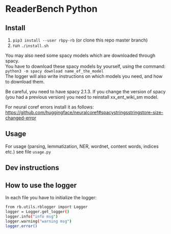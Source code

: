 # ReaderBench Python

## Install
1. `pip3 install --user rbpy-rb` (or clone this repo master branch)
2. run `./install.sh`

You may also need some spacy models which are downloaded through spacy.     
You have to download these spacy models by yourself, using the command:    
`python3 -m spacy download name_of_the_model`   
The logger will also write instructions on which models you need, and how to download them.  

Be careful, you need to have spacy 2.1.3. 
If you change the version of spacy (you had a previous version) you need to reinstall xx_ent_wiki_sm model.

For neural coref errors install it as follows: https://github.com/huggingface/neuralcoref#spacystringsstringstore-size-changed-error

## Usage
For usage (parsing, lemmatization, NER, wordnet, content words, indices etc.)  see file `usage.py`

## Dev instructions

## How to use the logger
In each file you have to initialize the logger:  
```sh
from rb.utils.rblogger import Logger  
logger = Logger.get_logger() 
logger.info("info msg")
logger.warning("warning msg")  
logger.error()
```

